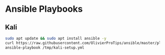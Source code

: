 # Ansible Playbooks

## Kali

```bash
sudo apt update && sudo apt install ansible -y
curl https://raw.githubusercontent.com/OlivierProTips/ansible/master/playbooks/kali-setup.yml -o /tmp/kali-setup.yml
ansible-playbook /tmp/kali-setup.yml
```